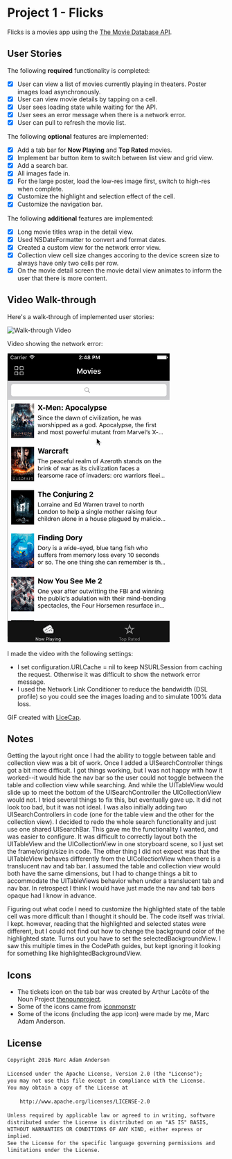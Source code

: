# Project 1 - Flicks

Flicks is a movies app using the [The Movie Database API](http://docs.themoviedb.apiary.io/#).

## User Stories

The following **required** functionality is completed:

- [x] User can view a list of movies currently playing in theaters. Poster images load asynchronously.
- [x] User can view movie details by tapping on a cell.
- [x] User sees loading state while waiting for the API.
- [x] User sees an error message when there is a network error.
- [x] User can pull to refresh the movie list.

The following **optional** features are implemented:

- [x] Add a tab bar for **Now Playing** and **Top Rated** movies.
- [x] Implement bar button item to switch between list view and grid view.
- [x] Add a search bar.
- [x] All images fade in.
- [x] For the large poster, load the low-res image first, switch to high-res when complete.
- [x] Customize the highlight and selection effect of the cell.
- [x] Customize the navigation bar.

The following **additional** features are implemented:

- [x] Long movie titles wrap in the detail view.
- [x] Used NSDateFormatter to convert and format dates.
- [x] Created a custom view for the network error view.
- [x] Collection view cell size changes accoring to the device screen size to always have only two cells per row.
- [x] On the movie detail screen the movie detail view animates to inform the user that there is more content.

## Video Walk-through

Here's a walk-through of implemented user stories:

![Walk-through Video](flicks_walkthrough.gif)

Video showing the network error:

![Network Error Video](flicks_network_error.gif)

I made the video with the following settings:

- I set configuration.URLCache = nil to keep NSURLSession from caching the request. Otherwise it was difficult to show the network error message.
- I used the Network Link Conditioner to reduce the bandwidth (DSL profile) so you could see the images loading and to simulate 100% data loss.

GIF created with [LiceCap](http://www.cockos.com/licecap/).

## Notes

Getting the layout right once I had the ability to toggle between table and collection view was a bit of work. Once I added a UISearchController things got a bit more difficult. I got things working, but I was not happy with how it worked--it would hide the nav bar so the user could not toggle between the table and collection view while searching. And while the UITableView would slide up to meet the bottom of the UISearchController the UICollectionView would not. I tried several things to fix this, but eventually gave up. It did not look too bad, but it was not ideal. I was also initially adding two UISearchControllers in code (one for the table view and the other for the collection view). I decided to redo the whole search functionality and just use one shared UISearchBar. This gave me the functionality I wanted, and was easier to configure. It was difficult to correctly layout both the UITableView and the UICollectionView in one storyboard scene, so I just set the frame/origin/size in code. The other thing I did not expect was that the UITableView behaves differently from the UICollectionView when there is a translucent nav and tab bar. I assumed the table and collection view would both have the same dimensions, but I had to change things a bit to accommodate the UITableViews behavior when under a translucent tab and nav bar. In retrospect I think I would have just made the nav and tab bars opaque had I know in advance.

Figuring out what code I need to customize the highlighted state of the table cell was more difficult than I thought it should be. The code itself was trivial. I kept. however, reading that the highlighted and selected states were different, but I could not find out how to change the background color of the highlighted state. Turns out you have to set the selectedBackgroundView. I saw this multiple times in the CodePath guides, but kept ignoring it looking for something like highlightedBackgroundView.

## Icons

- The tickets icon on the tab bar was created by Arthur Lacôte of the Noun Project [thenounproject](http://thenounproject.com).
- Some of the icons came from [iconmonstr](http://iconmonstr.com)
- Some of the icons (including the app icon) were made by me, Marc Adam Anderson.

## License

    Copyright 2016 Marc Adam Anderson

    Licensed under the Apache License, Version 2.0 (the "License");
    you may not use this file except in compliance with the License.
    You may obtain a copy of the License at

        http://www.apache.org/licenses/LICENSE-2.0

    Unless required by applicable law or agreed to in writing, software
    distributed under the License is distributed on an "AS IS" BASIS,
    WITHOUT WARRANTIES OR CONDITIONS OF ANY KIND, either express or implied.
    See the License for the specific language governing permissions and
    limitations under the License.